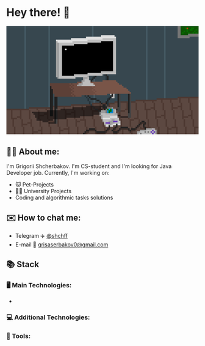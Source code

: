 # Hey there! 👋

<div align="center">
  <img width="600" src="assets/computer.gif" alt="animation"/>
</div>

## 👨‍💻 About me:
I'm Grigorii Shcherbakov. I'm CS-student and I'm looking for Java Developer job. Currently, I'm working on:
  - 🐱 Pet-Projects
  - 🧑‍🎓 University Projects
  - Coding and algorithmic tasks solutions

## ✉️ How to chat me:
  - Telegram ✈️ [@shchff](https://t.me/shchff)
  - E-mail 📧 grisaserbakov0@gmail.com

## 📚 Stack

### 🖥️ Main Technologies:
  - 
### 💻 Additional Technologies:

### 🧰 Tools:
